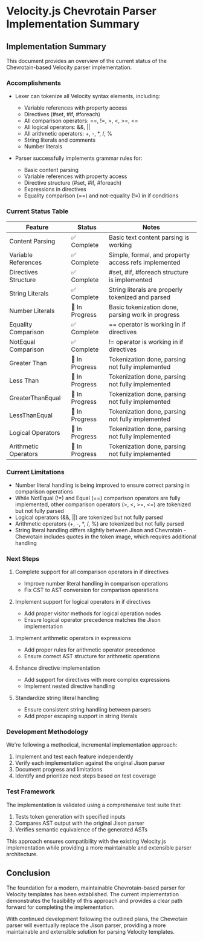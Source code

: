 # Velocity.js Chevrotain Parser Implementation Summary

## Implementation Summary

This document provides an overview of the current status of the Chevrotain-based Velocity parser implementation.

### Accomplishments

- Lexer can tokenize all Velocity syntax elements, including:

  - Variable references with property access
  - Directives (#set, #if, #foreach)
  - All comparison operators: ==, !=, >, <, >=, <=
  - All logical operators: &&, ||
  - All arithmetic operators: +, -, \*, /, %
  - String literals and comments
  - Number literals

- Parser successfully implements grammar rules for:
  - Basic content parsing
  - Variable references with property access
  - Directive structure (#set, #if, #foreach)
  - Expressions in directives
  - Equality comparison (==) and not-equality (!=) in if conditions

### Current Status Table

| Feature              | Status         | Notes                                                |
| -------------------- | -------------- | ---------------------------------------------------- |
| Content Parsing      | ✅ Complete    | Basic text content parsing is working                |
| Variable References  | ✅ Complete    | Simple, formal, and property access refs implemented |
| Directives Structure | ✅ Complete    | #set, #if, #foreach structure is implemented         |
| String Literals      | ✅ Complete    | String literals are properly tokenized and parsed    |
| Number Literals      | 🔄 In Progress | Basic tokenization done, parsing work in progress    |
| Equality Comparison  | ✅ Complete    | == operator is working in if directives              |
| NotEqual Comparison  | ✅ Complete    | != operator is working in if directives              |
| Greater Than         | 🔄 In Progress | Tokenization done, parsing not fully implemented     |
| Less Than            | 🔄 In Progress | Tokenization done, parsing not fully implemented     |
| GreaterThanEqual     | 🔄 In Progress | Tokenization done, parsing not fully implemented     |
| LessThanEqual        | 🔄 In Progress | Tokenization done, parsing not fully implemented     |
| Logical Operators    | 🔄 In Progress | Tokenization done, parsing not fully implemented     |
| Arithmetic Operators | 🔄 In Progress | Tokenization done, parsing not fully implemented     |

### Current Limitations

- Number literal handling is being improved to ensure correct parsing in comparison operations
- While NotEqual (!=) and Equal (==) comparison operators are fully implemented, other comparison operators (>, <, >=, <=) are tokenized but not fully parsed
- Logical operators (&&, ||) are tokenized but not fully parsed
- Arithmetic operators (+, -, \*, /, %) are tokenized but not fully parsed
- String literal handling differs slightly between Jison and Chevrotain - Chevrotain includes quotes in the token image, which requires additional handling

### Next Steps

1. Complete support for all comparison operators in if directives

   - Improve number literal handling in comparison operations
   - Fix CST to AST conversion for comparison operations

2. Implement support for logical operators in if directives

   - Add proper visitor methods for logical operation nodes
   - Ensure logical operator precedence matches the Jison implementation

3. Implement arithmetic operators in expressions

   - Add proper rules for arithmetic operator precedence
   - Ensure correct AST structure for arithmetic operations

4. Enhance directive implementation

   - Add support for directives with more complex expressions
   - Implement nested directive handling

5. Standardize string literal handling
   - Ensure consistent string handling between parsers
   - Add proper escaping support in string literals

### Development Methodology

We're following a methodical, incremental implementation approach:

1. Implement and test each feature independently
2. Verify each implementation against the original Jison parser
3. Document progress and limitations
4. Identify and prioritize next steps based on test coverage

### Test Framework

The implementation is validated using a comprehensive test suite that:

1. Tests token generation with specified inputs
2. Compares AST output with the original Jison parser
3. Verifies semantic equivalence of the generated ASTs

This approach ensures compatibility with the existing Velocity.js implementation while providing a more maintainable and extensible parser architecture.

## Conclusion

The foundation for a modern, maintainable Chevrotain-based parser for Velocity templates has been established. The current implementation demonstrates the feasibility of this approach and provides a clear path forward for completing the implementation.

With continued development following the outlined plans, the Chevrotain parser will eventually replace the Jison parser, providing a more maintainable and extensible solution for parsing Velocity templates.
